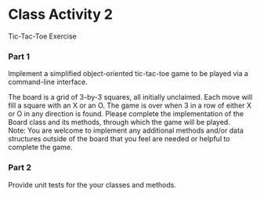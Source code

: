 # Class Activity 2

Tic-Tac-Toe Exercise

### Part 1
Implement a simplified object-oriented tic-tac-toe game to be played via a command-line interface.

The board is a grid of 3-by-3 squares, all initially unclaimed. Each move will fill a square with an X or an O.
The game is over when 3 in a row of either X or O in any direction is found.
Please complete the implementation of the Board class and its methods, through which the game will be played.  
Note: You are welcome to implement any additional methods and/or data structures outside of the board that you feel are needed or helpful to complete the game.

### Part 2
Provide unit tests for the your classes and methods.
